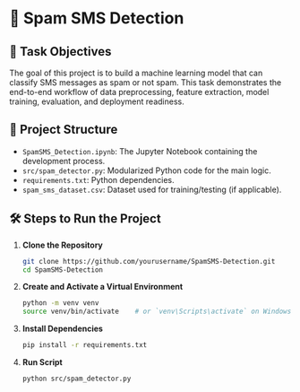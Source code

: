 # 📱 Spam SMS Detection

## 🚀 Task Objectives

The goal of this project is to build a machine learning model that can classify SMS messages as spam or not spam. This task demonstrates the end-to-end workflow of data preprocessing, feature extraction, model training, evaluation, and deployment readiness.

## 📂 Project Structure

- `SpamSMS_Detection.ipynb`: The Jupyter Notebook containing the development process.
- `src/spam_detector.py`: Modularized Python code for the main logic.
- `requirements.txt`: Python dependencies.
- `spam_sms_dataset.csv`: Dataset used for training/testing (if applicable).

## 🛠️ Steps to Run the Project

1. **Clone the Repository**
   ```bash
   git clone https://github.com/yourusername/SpamSMS-Detection.git
   cd SpamSMS-Detection
2. **Create and Activate a Virtual Environment**
   ```bash
   python -m venv venv
   source venv/bin/activate    # or `venv\Scripts\activate` on Windows
3. **Install Dependencies**
   ```bash
   pip install -r requirements.txt
4. **Run Script**
   ```bash
   python src/spam_detector.py

